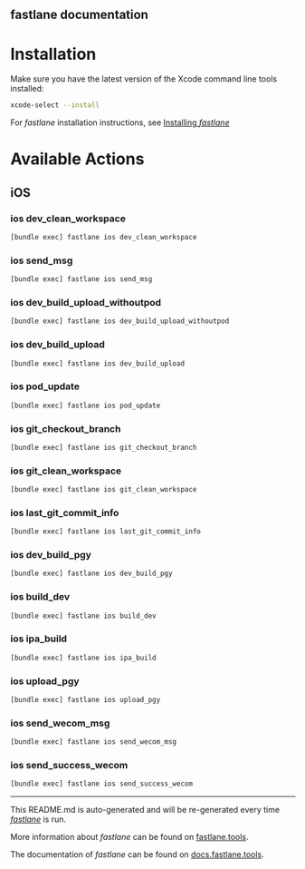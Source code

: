 fastlane documentation
----

# Installation

Make sure you have the latest version of the Xcode command line tools installed:

```sh
xcode-select --install
```

For _fastlane_ installation instructions, see [Installing _fastlane_](https://docs.fastlane.tools/#installing-fastlane)

# Available Actions

## iOS

### ios dev_clean_workspace

```sh
[bundle exec] fastlane ios dev_clean_workspace
```



### ios send_msg

```sh
[bundle exec] fastlane ios send_msg
```



### ios dev_build_upload_withoutpod

```sh
[bundle exec] fastlane ios dev_build_upload_withoutpod
```



### ios dev_build_upload

```sh
[bundle exec] fastlane ios dev_build_upload
```



### ios pod_update

```sh
[bundle exec] fastlane ios pod_update
```



### ios git_checkout_branch

```sh
[bundle exec] fastlane ios git_checkout_branch
```



### ios git_clean_workspace

```sh
[bundle exec] fastlane ios git_clean_workspace
```



### ios last_git_commit_info

```sh
[bundle exec] fastlane ios last_git_commit_info
```



### ios dev_build_pgy

```sh
[bundle exec] fastlane ios dev_build_pgy
```



### ios build_dev

```sh
[bundle exec] fastlane ios build_dev
```



### ios ipa_build

```sh
[bundle exec] fastlane ios ipa_build
```



### ios upload_pgy

```sh
[bundle exec] fastlane ios upload_pgy
```



### ios send_wecom_msg

```sh
[bundle exec] fastlane ios send_wecom_msg
```



### ios send_success_wecom

```sh
[bundle exec] fastlane ios send_success_wecom
```



----

This README.md is auto-generated and will be re-generated every time [_fastlane_](https://fastlane.tools) is run.

More information about _fastlane_ can be found on [fastlane.tools](https://fastlane.tools).

The documentation of _fastlane_ can be found on [docs.fastlane.tools](https://docs.fastlane.tools).
